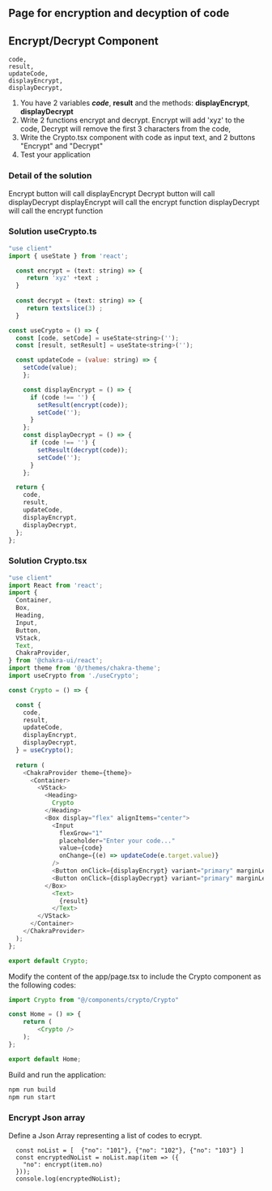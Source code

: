 ## Page for encryption and decyption of code    


## Encrypt/Decrypt Component 
    code,
    result,
    updateCode,
    displayEncrypt,
    displayDecrypt,

1. You have 2 variables ***code***, **result** and the methods: **displayEncrypt**, **displayDecrypt**
2. Write 2 functions encrypt and decrypt. Encrypt will add 'xyz' to the code, Decrypt will remove the first 3 characters from the code, 
3. Write the Crypto.tsx component with code as input text, and 2 buttons "Encrypt" and "Decrypt"
4. Test your application

### Detail of the solution
   Encrypt button will call displayEncrypt
   Decrypt button will call displayDecrypt
   displayEncrypt will call the encrypt function
   displayDecrypt will call the encrypt function
   
     

### Solution useCrypto.ts
```.js
"use client"
import { useState } from 'react'; 

  const encrypt = (text: string) => {
     return 'xyz' +text ;
  }
  
  const decrypt = (text: string) => {
     return textslice(3) ;
  }

const useCrypto = () => {
  const [code, setCode] = useState<string>('');
  const [result, setResult] = useState<string>('');

  const updateCode = (value: string) => {
    setCode(value);
    };

    const displayEncrypt = () => {
      if (code !== '') {
        setResult(encrypt(code));
        setCode('');
      }
    };
    const displayDecrypt = () => {
      if (code !== '') {
        setResult(decrypt(code));
        setCode('');
      }
    };

  return {
    code,
    result,
    updateCode,
    displayEncrypt,
    displayDecrypt,
  };
};

```


### Solution Crypto.tsx
```.js
"use client"
import React from 'react'; 
import {
  Container,
  Box,
  Heading,
  Input,
  Button,
  VStack,
  Text,
  ChakraProvider, 
} from '@chakra-ui/react';
import theme from '@/themes/chakra-theme'; 
import useCrypto from './useCrypto';

const Crypto = () => {

  const {
    code,
    result,
    updateCode,
    displayEncrypt,
    displayDecrypt,
  } = useCrypto();
  
  return (
    <ChakraProvider theme={theme}> 
      <Container>
        <VStack>
          <Heading> 
            Crypto
          </Heading>
          <Box display="flex" alignItems="center">
            <Input
              flexGrow="1"
              placeholder="Enter your code..."
              value={code}
              onChange={(e) => updateCode(e.target.value)}
            />
            <Button onClick={displayEncrypt} variant="primary" marginLeft="10px" width="280px"> Encrypt </Button>
            <Button onClick={displayDecrypt} variant="primary" marginLeft="10px" width="280px"> Decrypt </Button>
          </Box>
            <Text>
              {result}
            </Text>
        </VStack>
      </Container>
    </ChakraProvider>
  );
};

export default Crypto;
```

Modify the content of the app/page.tsx to include the Crypto component as the following codes:
```.js
import Crypto from "@/components/crypto/Crypto"

const Home = () => {
	return (
		<Crypto />
	);
};

export default Home;
```


Build and run the application:
```.js
npm run build
npm run start
```


### Encrypt Json array     
Define a Json Array representing a list of codes to ecrypt. 

      const noList = [  {"no": "101"}, {"no": "102"}, {"no": "103"} ]
      const encryptedNoList = noList.map(item => ({
        "no": encrypt(item.no)
      }));
      console.log(encryptedNoList);




